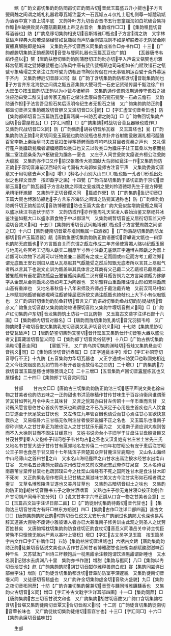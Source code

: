 <!-- { "loadSidebar": true } -->
　　甒【广韵文甫切集韵韵防罔甫切正韵罔古切音武玉篇盛五升小甖也子方言甖周魏之间谓之甒礼礼器君尊瓦甒注壷大一石瓦甒五斗仪礼士冠礼侧尊一甒醴疏甒为酒器中寛下直上锐平底　又韵补叶方九切音否晋书五行志童謡渹如白坑破合集持作甒州破换败吴兴覆瓿甊甊楼上声见古音余　集韵或作□□】【集韵租昆切音尊酒器也】防【广韵息移切集韵相支切音斯博雅□瓶也子方言谓之防　又字林瓮破声释典大般若涅槃经譬如瓦瓶破而声防金刚寳瓶则不如是解脱者亦无防破金刚寳瓶真解脱即是如来　又集韵先齐切音西义同集韵或省作□亦书作□】十三【广韵都滕切集韵正韵都腾切音登与豋同礼器也玉篇瓦豆也广韵】
　　【瓦器唐书韦縚传盛以】甓【唐韵扶厯切集韵韵防蒲厯切正韵毗亦切平入声说文瓴甓也尔雅释宫瓴甋谓之甓博雅甓甎也诗陈风中唐有甓传甓瓴甋也司马相如长门赋致错石之瓴甓兮象瑇瑁之文章注江东呼甓为防甎晋书陶侃传侃在州无事辄朝运百甓于斋外暮运于齐内　又集韵博厄切音薜义同】甔【广韵丁含切集韵韵防都含切音耽集韵防也子方言齐东北海岱之间谓之甔五音集韵大甖可受一石史记货殖传醤千甔注徐广曰大罂缶○按玉篇韵防正韵以为小甖与诸解异　又集韵通作儋前汉蒯通传守儋石之禄注应劭曰受二斛又雄传家无儋石之储注孟康曰儋石甖石甖受一石故云儋石　又韵防通作担子法言吾见担石矣后汉明帝纪生者无担石之储　又广韵集韵韵防正韵都滥切音担又集韵覩敢切音胆又叉滥切音□义同】□【字汇虚宜切音希缶也】防【集韵都郎切音当玉篇防瓦也篇瓯属一曰防瓦谓之防沟】□【广韵鲁回切集韵卢回切音雷屋栋瓦】□【字汇同墼】□【广韵集韵时战切音善瓦器縁也或作□　又集韵尺战切音□义同】防【广韵集韵胡谷切音斛瓦器　又玉篇坯也】瓮【广韵集韵韵防正韵乌贡切同瓮玉篇甖也韵防没瓶也易井卦井谷射鲋瓮敝漏礼檀弓醯醢百瓮李斯上秦始皇书夫击瓮扣缶弹筝搏髀而歌呼呜呜快耳目者真秦之声也　又礼儒行蓬户瓮牖疏瓮牖者谓牖牕圆如瓮口也又云以败瓮口为牖庄子让王篇桑以为枢而瓮牖二室注屈桑条为户枢破瓮为牖各一室也　又庄子人间世瓮防太瘿说齐桓公注瓮防大瘿貌　又集韵亦作□又作前汉张骞传大宛国献大鸟卵如瓮注一作又集韵韵防正韵于容切音雍前汉西域传乌弋国有大鸟卵如瓮师古注音平声　又集韵委勇切音壅又于用切壅去声义同】增□【释名小山别大山曰□□甑也甑一孔者□形孤出处似之也释文音彦　按即甗字之譌】十四甖【广韵乌茎切集韵于茎切正韵于京切音罂玉篇也广韵瓦器子方言赵魏之郊谓之瓮或谓之甖刘伶酒徳颂先生于是方捧甖承槽衔杯漱醪　又集韵于正切音缨义同　篇或作甇】防【广韵集韵鱼记切音□玉篇大甖也博雅防瓶也子方言东齐海岱之间谓之防甖其通称也】防【广韵集韵韵防胡忏切正韵胡监切音防博雅瓽防也玉篇大盆也广韵大瓮似盆増韵瓮甀之属可以盛冰续汉书盗伏于防下　又韵防或作亦作鉴周礼天官凌人春始治鉴又祭祀共冰鉴注鉴如甀大口以盛氷置食物于中以御温气　又集韵胡暂切音鉴又居衔切音监又呼滥切音敛义同】十五□【集韵罔甫切音武同甒博雅□瓶也子方言甖周魏之间谓之□】十六□【集韵徒南切音覃与壜同甒属一曰酒器】【广韵落胡切集韵韵防龙都切音卢玉篇酒器】甗【唐韵鱼蹇切集韵韵防正韵语蹇切音巘说文甑也一曰穿也韵防无底甑也子方言甑自关而东谓之甗左传成二年齐侯使賔媚人赂以纪甗玉磬与地周礼冬官考工记陶人甗实二鬴厚半寸唇寸注甗无底甑正字通博古图甗之为器上若甑可以炊物下若鬲可以饪物盖兼二器而有之或三足而圜或四足而方考工甗注郑谓无底甑王安石则曰从鬳从瓦鬲献其气甗能受之然后知甑无底者所以言其上鬲献气者所以言其下也说文止训为甑盖举其具体言之耳商有父己甗二父乙甗祖已甗鬲甗二饕餮甗周有垂花雷纹甗盘云饕餮甗纯素甗二汉有偃耳甗皆铜为之方言梁谓甗为鉹鉹字从金既从金则甗未必皆如考工为陶器也　又尔雅释山重甗隒注谓山形如累两甗疏山基有重岸也　又地名春秋僖十八年宋师及齐师战于甗注甗齐地　又前汉司马相如上林赋岩阤甗锜嶊崣崛崎注甗锜隆屈窊折貌文选注甗甑也锜敧也上大下小有似敧甑也　又广韵语轩切集韵韵防鱼轩切音言又广韵语战切集韵鱼战切韵防疑战切音彦又广韵鱼变切音献又集韵韵防竝语偃切音险又集韵牛堰切音撚义同】□【广韵卢红切集韵卢东切音龙集韵筑土防谷一曰瓦防物　又玉篇古文砻字注详石部十六画】□【集韵都内切音对器名】□【唐韵而陇切集韵乳勇切音宂羽猎韦绔　又广韵韵防子峻切音俊又集韵乳兖切音耎又乳尹切音吮义同】十七防【集韵悉协切音燮瓦破声】□【唐韵楚鉴切集韵叉鉴切音忏罂属又集韵仕忏切音錾大盎以盛沈者又篇藏滥切音錾义同】□【集韵郎丁切音灵俗瓴字】十八□【广韵古携切集韵涓畦切音圭同】
　　【窐甑下孔　又广韵乌携切集韵渊畦切音烓又集韵悬圭切音携义同】□【集韵质涉切音折盎属】□【正字通瓮本字】增□【字汇补昭穿切音専行不正】十九防【五音集韵力华切瓦器也　又正字通或曰防犹□也取圜完相连之义今灶突烟囱员瓦如竹筒不析开者是也故俗名之曰防】二十增□【广韵集韵力救切音溜玉篇屋檼也博雅甍谓之□】二十三增□【五音集韵卢回切音靁屋栋瓦也又屋檼也】二十四□【集韵郎丁切音灵同瓴】

　　甘部
　　甘古文□□【唐韵古三切集韵韵防正韵沽三切感平声说文美也徐曰物之甘美者也韵防五味之一正韵甜也书洪范稼穑作甘传甘味生于百谷诗衞风谁谓荼苦其甘如荠礼月令中央土其味甘　又言之恱耳亦曰甘左传昭十一年币重而言甘　又诗衞风愿言思伯甘心首疾传甘厌也疏谓思之不已乃厌足于心用是生首疾也凡人饮食口甘遂至于厌足故云甘厌也　又左传庄九年管召雠也请受而甘心焉注甘心言欲快意戮杀之　又易临卦六三甘临无攸利注甘者佞邪说媚不正之名也　又玉篇乐也淮南子缪称训故人之甘甘非正为蹠也注人之甘甘犹乐乐而为之　又淮南子道应训大疾则苦而不入大徐则甘而不固注甘缓意也　又姓书说命台小子旧学于甘盘注甘盘殷贤臣又甘茂甘罗秦人又抱朴子辩问卷子韦甘均占之圣也又汉复姓有甘庄甘土甘先三氏　又地名书甘誓大战于甘传甘有扈郊地名左传僖二十四年初甘昭公有宠于恵后注甘昭公王子带也食邑于甘又昭十七年陆浑子奔楚其众奔甘鹿注甘鹿周地　又山名山海经中山经薄山之首曰甘之山　又水名山海经鹿蹄之山甘水出焉注按水经甘水出南山甘谷　又州名五音集韵元魏西凉州改甘州又前汉郊祀志武帝作甘泉宫　又木名诗召南蔽芾甘棠传甘棠杜也疏郭璞曰今之杜棃山海经有不死之国阿姓甘木是食注甘木即不死树　又正韵果名俗作柑风土记甘橘之属滋味甘美又古今注甘实形如石榴者谓之壷甘　又草名博雅陵泽甘遂也又美丹甘草也　又集韵古暗切音绀土之味也　又集韵韵防正韵胡甘切音酣书五子之歌甘酒嗜音　又熟也庄子徐无鬼甘寝○按正韵别作户甘切胡户同母不宜分列】□【说文甘本字六书正譌从口含一物之甘美者会意】三□【玉篇古文旨字注详日部二画】□【广韵徒耐切集韵待戴切音代甘也】【集韵沽三切音甘南方有盰□林东方朔说】四□【集韵古作□注详口部四画】甚古文□□【唐韵集韵韵防正韵时鸩切音任说文尤安乐也广韵剧过也韵防尤也深也易系辞其道甚大百物不废诗小雅彼谮人者亦已大甚淮南子修务训由此观之则圣人之忧劳百姓甚矣　又唐韵常枕切集韵韵防食荏切正韵食枕切音忍义同潘岳关中诗主忧臣劳孰不只懔愧无献纳尸素以甚叶上寝稔】增□【字汇古文吴字见玉篇　按玉篇吴字古文作□字汇补譌作□】五防【集韵枯甘切音堪甒也】六甛古文餂【唐韵集韵韵防正韵徒兼切音恬说文美也从舌作甘舌知甘者博雅甜甘也张衡南都赋酸甜滋味百种千名　又苏轼发广州诗三杯輭饱后一枕黒甜余注輭饱谓饮酒黒甜谓卧睡也　又水名洞记甜水去虞渊八十里　集韵亦书作甜】增甜【集韵与甛同】八□【集韵以冉切音琰甘也】甝【广韵集韵韵防胡甘切音酣尔雅释兽甝白虎】甞【集韵同尝详日部尝字注】增防【广韵徒含切集韵都含切音覃防防室宇深邃貌　又集韵徒南切音壜义同　又徒感切音毯盛也　又广韵许金切集韵虚金切音欣火盛貌】九□【集韵之夜切音柘同蔗】十防【广韵许兼切集韵馨兼切音莶与馦同博雅馦馦香也　又集韵火古切音义同】增□【字汇补古文耽字注详耳部四画】十一□【集韵同蔗】□【唐韵集韵古三切音甘说文和也　又广韵集韵胡甘切音酣又广韵口含切集韵枯含切音堪又集韵徒南切音覃又合切音阁义同】十二防【广韵徒含切集韵徒南切音覃长味也　又广韵徒紞切集韵徒绀切音窞甘也】十三□【字汇同□】十六□【集韵余廉切音盐味甘】

　　生部
